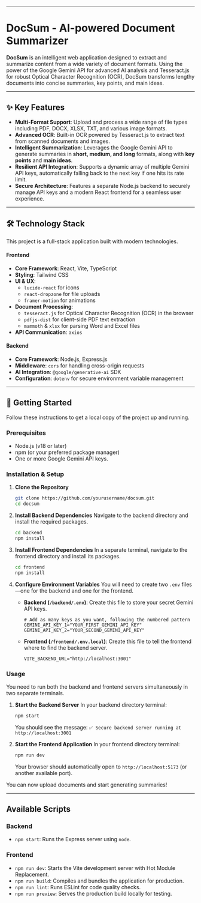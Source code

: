 
-----

# DocSum - AI-powered Document Summarizer

**DocSum** is an intelligent web application designed to extract and summarize content from a wide variety of document formats. Using the power of the Google Gemini API for advanced AI analysis and Tesseract.js for robust Optical Character Recognition (OCR), DocSum transforms lengthy documents into concise summaries, key points, and main ideas.

-----

## ✨ Key Features

  - **Multi-Format Support**: Upload and process a wide range of file types including PDF, DOCX, XLSX, TXT, and various image formats.
  - **Advanced OCR**: Built-in OCR powered by Tesseract.js to extract text from scanned documents and images.
  - **Intelligent Summarization**: Leverages the Google Gemini API to generate summaries in **short, medium, and long** formats, along with **key points** and **main ideas**.
  - **Resilient API Integration**: Supports a dynamic array of multiple Gemini API keys, automatically falling back to the next key if one hits its rate limit.
  - **Secure Architecture**: Features a separate Node.js backend to securely manage API keys and a modern React frontend for a seamless user experience.

-----

## 🛠️ Technology Stack

This project is a full-stack application built with modern technologies.

#### Frontend

  - **Core Framework**: React, Vite, TypeScript
  - **Styling**: Tailwind CSS
  - **UI & UX**:
      - `lucide-react` for icons
      - `react-dropzone` for file uploads
      - `framer-motion` for animations
  - **Document Processing**:
      - `tesseract.js` for Optical Character Recognition (OCR) in the browser
      - `pdfjs-dist` for client-side PDF text extraction
      - `mammoth` & `xlsx` for parsing Word and Excel files
  - **API Communication**: `axios`

#### Backend

  - **Core Framework**: Node.js, Express.js
  - **Middleware**: `cors` for handling cross-origin requests
  - **AI Integration**: `@google/generative-ai` SDK
  - **Configuration**: `dotenv` for secure environment variable management

-----

## 🚀 Getting Started

Follow these instructions to get a local copy of the project up and running.

### Prerequisites

  - Node.js (v18 or later)
  - npm (or your preferred package manager)
  - One or more Google Gemini API keys.

### Installation & Setup

1.  **Clone the Repository**

    ```bash
    git clone https://github.com/yourusername/docsum.git
    cd docsum
    ```

2.  **Install Backend Dependencies**
    Navigate to the backend directory and install the required packages.

    ```bash
    cd backend
    npm install
    ```

3.  **Install Frontend Dependencies**
    In a separate terminal, navigate to the frontend directory and install its packages.

    ```bash
    cd frontend
    npm install
    ```

4.  **Configure Environment Variables**
    You will need to create two `.env` files—one for the backend and one for the frontend.

      - **Backend (`/backend/.env`)**: Create this file to store your secret Gemini API keys.

        ```env
        # Add as many keys as you want, following the numbered pattern
        GEMINI_API_KEY_1="YOUR_FIRST_GEMINI_API_KEY"
        GEMINI_API_KEY_2="YOUR_SECOND_GEMINI_API_KEY"
        ```

      - **Frontend (`/frontend/.env.local`)**: Create this file to tell the frontend where to find the backend server.

        ```env
        VITE_BACKEND_URL="http://localhost:3001"
        ```

### Usage

You need to run both the backend and frontend servers simultaneously in two separate terminals.

1.  **Start the Backend Server**
    In your backend directory terminal:

    ```bash
    npm start
    ```

    You should see the message: `✅ Secure backend server running at http://localhost:3001`

2.  **Start the Frontend Application**
    In your frontend directory terminal:

    ```bash
    npm run dev
    ```

    Your browser should automatically open to `http://localhost:5173` (or another available port).

You can now upload documents and start generating summaries\!

-----

## Available Scripts

### Backend

  - `npm start`: Runs the Express server using `node`.

### Frontend

  - `npm run dev`: Starts the Vite development server with Hot Module Replacement.
  - `npm run build`: Compiles and bundles the application for production.
  - `npm run lint`: Runs ESLint for code quality checks.
  - `npm run preview`: Serves the production build locally for testing.
